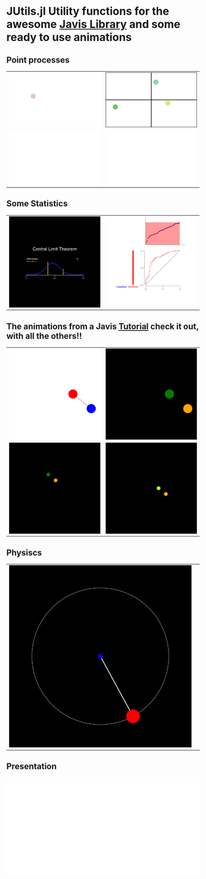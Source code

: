 # JUtils.jl Utility functions for the awesome [Javis Library](https://github.com/Wikunia/Javis.jl) and some ready to use animations


## Point processes 
|                                   |                                        |
|:-------------------------------------|:---------------------------------------|
| ![](output/poisson_point_process.gif) | ![](output/4_poisson_point_process.gif) |
| ![](output/boolean_point_process.gif) | ![](output/matern1_point_process.gif) |



## Some Statistics
|||
|-------------------------------------|-----------------------------|
| ![](output/central_limit_theorem.gif) | ![](output/roc_animation.gif) |


## The animations from a Javis [Tutorial](https://github.com/Wikunia/Javis.jl/blob/master/docs/src/tutorials/tutorial_8.md) check it out, with all the others!!
|||
|------------------------|------------------|
| ![](output/circle.gif)| ![](output/colored_dancing_circles.gif) |
| ![](output/1_moving_colored_dancing_circles.gif) | ![](output/4_moving_colored_dancing_circles.gif) |

## Physiscs
|||
|---|---|
|![](output/pendulum.gif)||

## Presentation
![](output/process_animation.gif)